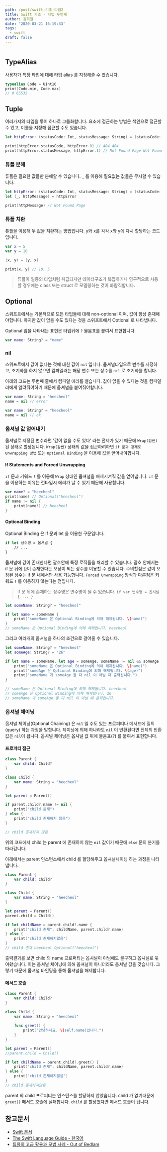 ```yaml
---
path: /post/swift-기초-타입2
title: Swift 기초 - 타입 두번째
author: 김희철
date: '2020-03-21 16:19:33'
tags:
  - swift
draft: false
---
```


```toc
```

## TypeAlias

사용자가 특정 타입에 대해 타입 alias 를 지정해줄 수 있습니다. 

```swift
typealias Code = UInt16
print(Code.min, Code.max)
// 0 65535
```

## Tuple

여러가지의 타입을 묶어 하나로 그룹화합니다. 요소에 접근하는 방법은 색인으로 접근할 수 있고, 이름을 지정해 접근할 수도 있습니다.

```swift
let httpError: (statusCode: Int, statusMessage: String) = (statusCode: 404, statusMessage: "Not Found Page")

print(httpError.statusCode, httpError.0) // 404 404
print(httpError.statusMessage, httpError.1) // Not Found Page Not Found Page
```

### 튜플 분해

튜플은 필요한 값들만 분해할 수 있습니다. `_` 를 이용해 필요없는 값들은 무시할 수 있습니다.
 
```swift
let httpError: (statusCode: Int, statusMessage: String) = (statusCode: 404, statusMessage: "Not Found Page")
let (_, httpMessage) = httpError

print(httpMessage) // Not Found Page
```

### 튜플 치환

튜플을 이용해 두 값을 치환하는 방법입니다. y와 x를 각각 x와 y에 다시 할당하는 코드입니다. 
 
```swift
var x = 5
var y = 10

(x, y) = (y, x)

print(x, y) // 10, 5
```

> 튜플이 일종의 타입처럼 취급되지만 데이터구조가 복잡하거나 영구적으로 사용할 경우에는 class 또는 struct 로 모델링하는 것이 바람직합니다.

## Optional

스위프트에서는 기본적으로 모든 타입들에 대해 non-optional 이며, 값이 항상 존재해야합니다. 하지만 값이 없을 수도 있다는 것을 스위프트에서 Optional 로 나타냅니다.

Optional 임을 나타내는 표현은 타입뒤에 `?` 물음표를 붙여서 표현합니다.

```swift
var name: String? = "name"
```

 
### nil

스위프트에서 값이 없다는 것에 대한 값이 `nil` 입니다. 옵셔널타입으로 변수를 지정하고, 초기화를 하지 않으면 컴파일러는 해당 변수 또는 상수를 `nil` 로 초기화를 합니다.

아래의 코드는 두번째 줄에서 컴파일 에러를 뱉습니다. 값이 없을 수 있다는 것을 컴파일러에게 알려줘야하기 때문에 옵셔널을 붙여줘야합니다. 

```swift
var name: String = "heecheol"
name = nil // error
```

```swift
var name: String? = "heecheol"
name = nil // ok
```

### 옵셔널 값 얻어내기

옵셔널로 지정된 변수라면 '값이 없을 수도 있다' 라는 전제가 있기 때문에 `Wrap(감싼)` 된 상태로 할당됩니다.
`Wrap(감싼)` 상태의 값을 접근하려하면 `if 문과 강제로 Unwrapping 방법` 또는 `Optional Binding` 을 이용해 값을 얻어내야합니다.

#### If Statements and Forced Unwrapping 

`if` 문과 키워드 `!` 를 이용해 `Wrap` 상태인 옵셔널을 해제시켜줘 값을 얻어냅니다. `if` 문을 이용하는 이유는 런타임시 에러가 날 수 있기 때문에 사용합니다. 

```swift
var name? = "heecheol"
print(name) // Optional("heecheol")
if name != nil {
    print(name!) // heecheol
}
```

#### Optional Binding

Optional Binding 은 if 문과 let 을 이용한 구문입니다. 

```swift
if let 상수명 = 옵셔널 {
    // ...
}
```

옵셔널에 값이 존재한다면 괄호안에 특정 로직들을 처리할 수 있습니다. 괄호 안에서는 if 문 뒤에 `값`이 존재한다는 보장이 되는 상수를 이용할 수 있습니다. 주의할점은 값이 보장된 상수는 if 문 내에서만 사용 가능합니다.
`Forced Unwrapping` 방식과 다른점은 키워드 `!` 를 이용하지 않는다는 점입니다.

> if 문 뒤에 존재하는 상수명은 변수명이 될 수 있습니다. `if var 변수명 = 옵셔널 { ... }`

```swift
let someName: String? = "heecheol"

if let name = someName {
    print("someName 은 Optional Binding에 의해 해제됩니다. \(name)")
}
// someName 은 Optional Binding에 의해 해제됩니다. heecheol
```    

그리고 여러개의 옵셔널을 하나의 조건으로 걸어줄 수 있습니다.

```swift
let someName: String? = "heecheol"
let someAge: String? = "26"

if let name = someName, let age = someAge, someName != nil && someAge != nil {
    print("someName 은 Optional Binding에 의해 해제됩니다. \(name)")
    print("someAge 은 Optional Binding에 의해 해제됩니다. \(age)")
    print("someName 과 someAge 둘 다 nil 이 아닐 때 출력됩니다.")
}

// someName 은 Optional Binding에 의해 해제됩니다. heecheol
// someAge 은 Optional Binding에 의해 해제됩니다. 26
// someName 과 someAge 둘 다 nil 이 아닐 때 출력됩니다.
```

### 옵셔널 체이닝

옵셔널 체이닝(Optional Chaining) 은 `nil` 일 수도 있는 프로퍼티나 메서드에 질의(query) 하는 과정을 말합니다.
체이닝에 의해 하나라도 `nil` 이 반환된다면 전체의 반환값은 `nil`이 됩니다. 옵셔널 체이닝은 옵셔널 값 뒤에 물음표(?) 를 붙여서 표현합니다.

#### 프로퍼티 접근

```swift
class Parent {
    var child: Child?
}

class Child {
    var name: String = "heecheol"
}

let parent = Parent()

if parent.child?.name != nil {
    print("child 존재")
} else {
    print("child 존재하지 않음")
}

// child 존재하지 않음
```

위의 코드에서 child 는 parent 에 존재하지 않는 `nil` 값이기 때문에 `else` 문의 분기를 따라갑니다.

아래에서는 parent 인스턴스에서 child 를 할당해주고 옵셔널체이닝 하는 과정을 나타냅니다. 

```swift
class Parent {
    var child: Child?
}

class Child {
    var name: String = "heecheol"
}

let parent = Parent()
parent.child = Child()

if let childName = parent.child?.name {
    print("child 존재", childName, parent.child?.name)
} else {
    print("child 존재하지않음")
}
// child 존재 heecheol Optional("heecheol")
```

출력결과를 보면 child 의 name 프로퍼티는 옵셔널이 아님에도 불구하고 옵셔널로 묶여왔습니다. 이는 옵셔널 체이닝에 의해 옵셔널이 아니더라도 옵셔널 값을 갖습니다.
그렇기 때문에 옵셔널 바인딩을 통해 옵셔널을 해제합니다.

#### 메서드 호출

```swift
class Parent {
    var child: Child?
}

class Child {
    var name: String = "heecheol"
    
    func greet() {
        print("안녕하세요. \(self.name)입니다.")
    }
}

let parent = Parent()
//parent.child = Child()

if let childName = parent.child?.greet() {
    print("child 존재", childName, parent.child?.name)
} else {
    print("child 존재하지않음")
}
// child 존재하지않음
```

parent 의 child 프로퍼티는 인스턴스를 할당하지 않았습니다. child 가 없기때문에 `greet()` 메서드 호출에 실패합니다. `child` 를 할당했다면 메서드 호출이 됩니다.


## 참고문서

* [Swift 문서](https://swift.org/)
* [The Swift Language Guide - 한국어](https://jusung.gitbook.io/the-swift-language-guide/)
* [튜플의 고급 활용과 모범 사례 - Out of Bedlam](https://outofbedlam.github.io/swift/2016/04/02/TupleBestPractice/)

